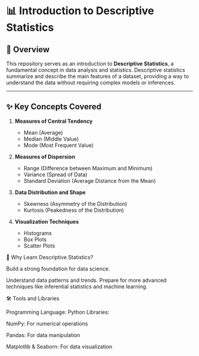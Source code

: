 # 📊 Introduction to Descriptive Statistics

## 📖 Overview
This repository serves as an introduction to **Descriptive Statistics**, a fundamental concept in data analysis and statistics. Descriptive statistics summarize and describe the main features of a dataset, providing a way to understand the data without requiring complex models or inferences.

---

## ✨ Key Concepts Covered
1. **Measures of Central Tendency**  
   - Mean (Average)  
   - Median (Middle Value)  
   - Mode (Most Frequent Value)  

2. **Measures of Dispersion**  
   - Range (Difference between Maximum and Minimum)  
   - Variance (Spread of Data)  
   - Standard Deviation (Average Distance from the Mean)  

3. **Data Distribution and Shape**  
   - Skewness (Asymmetry of the Distribution)  
   - Kurtosis (Peakedness of the Distribution)  

4. **Visualization Techniques**  
   - Histograms  
   - Box Plots  
   - Scatter Plots  

🌟 Why Learn Descriptive Statistics?

Build a strong foundation for data science.

Understand data patterns and trends.
Prepare for more advanced techniques like inferential statistics and machine learning.

🛠️ Tools and Libraries

Programming Language: Python
Libraries:

NumPy: For numerical operations

Pandas: For data manipulation

Matplotlib & Seaborn: For data visualization




